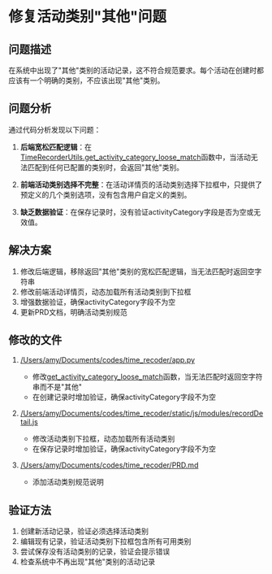 # 修复活动类别"其他"问题

## 问题描述
在系统中出现了"其他"类别的活动记录，这不符合规范要求。每个活动在创建时都应该有一个明确的类别，不应该出现"其他"类别。

## 问题分析
通过代码分析发现以下问题：

1. **后端宽松匹配逻辑**：在[TimeRecorderUtils.get_activity_category_loose_match](file:///Users/amy/Documents/codes/time_recoder/app.py#L463-L476)函数中，当活动无法匹配到任何已配置的类别时，会返回"其他"类别。

2. **前端活动类别选择不完整**：在活动详情页的活动类别选择下拉框中，只提供了预定义的几个类别选项，没有包含用户自定义的类别。

3. **缺乏数据验证**：在保存记录时，没有验证activityCategory字段是否为空或无效值。

## 解决方案
1. 修改后端逻辑，移除返回"其他"类别的宽松匹配逻辑，当无法匹配时返回空字符串
2. 修改前端活动详情页，动态加载所有活动类别到下拉框
3. 增强数据验证，确保activityCategory字段不为空
4. 更新PRD文档，明确活动类别规范

## 修改的文件
1. [/Users/amy/Documents/codes/time_recoder/app.py](file:///Users/amy/Documents/codes/time_recoder/app.py)
   - 修改[get_activity_category_loose_match](file:///Users/amy/Documents/codes/time_recoder/app.py#L463-L476)函数，当无法匹配时返回空字符串而不是"其他"
   - 在创建记录时增加验证，确保activityCategory字段不为空

2. [/Users/amy/Documents/codes/time_recoder/static/js/modules/recordDetail.js](file:///Users/amy/Documents/codes/time_recoder/static/js/modules/recordDetail.js)
   - 修改活动类别下拉框，动态加载所有活动类别
   - 在保存记录时增加验证，确保activityCategory字段不为空

3. [/Users/amy/Documents/codes/time_recoder/PRD.md](file:///Users/amy/Documents/codes/time_recoder/PRD.md)
   - 添加活动类别规范说明

## 验证方法
1. 创建新活动记录，验证必须选择活动类别
2. 编辑现有记录，验证活动类别下拉框包含所有可用类别
3. 尝试保存没有活动类别的记录，验证会提示错误
4. 检查系统中不再出现"其他"类别的活动记录